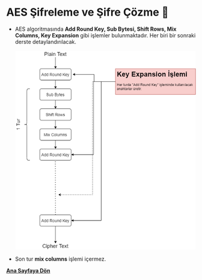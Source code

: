 # AES Şifreleme ve Şifre Çözme 🔱

- AES algoritmasında **Add Round Key, Sub Bytesi, Shift Rows, Mix Columns, Key Expansion** gibi işlemler bulunmaktadır. Her biri bir sonraki derste detaylandırılacak.
</br></br>
![aes-sifreleme](/resimler/aes-algorithm.png)

- Son tur **mix columns** işlemi içermez.

[**Ana Sayfaya Dön**](/README.md)
